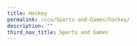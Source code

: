 ```yaml
---
title: Hockey
permalink: /cca/Sports-and-Games/hockey/
description: ""
third_nav_title: Sports and Games
---
```

